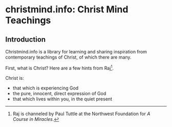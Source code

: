 # christmind.info: Christ Mind Teachings

## Introduction

Christmind.info is a library for learning and sharing inspiration from 
contemporary teachings of Christ, of which there are many.

First, what is Christ? Here are a few hints from Raj[^1].

Christ is:
-   that which is experiencing God
-   the pure, innocent, direct expression of God
-   that which lives within you, in the quiet present






[^1]: Raj is channeled by Paul Tuttle at the Northwest Foundation 
for *A Course in Miracles*.

